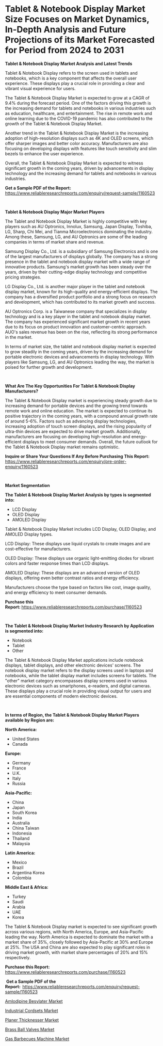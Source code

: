 <p><h1>Tablet & Notebook Display Market Size Focuses on Market Dynamics, In-Depth Analysis and Future Projections of its Market Forecasted for Period from 2024 to 2031</h1></p><p><strong>Tablet & Notebook Display Market Analysis and Latest Trends</strong></p>
<p><p>Tablet & Notebook Display refers to the screen used in tablets and notebooks, which is a key component that affects the overall user experience. These displays play a crucial role in providing a clear and vibrant visual experience for users.</p><p>The Tablet & Notebook Display Market is expected to grow at a CAGR of 9.4% during the forecast period. One of the factors driving this growth is the increasing demand for tablets and notebooks in various industries such as education, healthcare, and entertainment. The rise in remote work and online learning due to the COVID-19 pandemic has also contributed to the growth of the Tablet & Notebook Display Market.</p><p>Another trend in the Tablet & Notebook Display Market is the increasing adoption of high-resolution displays such as 4K and OLED screens, which offer sharper images and better color accuracy. Manufacturers are also focusing on developing displays with features like touch sensitivity and slim bezels to enhance the user experience.</p><p>Overall, the Tablet & Notebook Display Market is expected to witness significant growth in the coming years, driven by advancements in display technology and the increasing demand for tablets and notebooks in various industries.</p></p>
<p><strong>Get a Sample PDF of the Report:&nbsp;</strong> <a href="https://www.reliableresearchreports.com/enquiry/request-sample/1160523">https://www.reliableresearchreports.com/enquiry/request-sample/1160523</a></p>
<p>&nbsp;</p>
<p><strong>Tablet & Notebook Display Major Market Players</strong></p>
<p><p>The Tablet and Notebook Display Market is highly competitive with key players such as AU Optronics, Innolux, Samsung, Japan Display, Toshiba, LG, Sharp, Chi Mei, and Tianma Microelectronics dominating the industry. Among these, Samsung, LG, and AU Optronics are some of the leading companies in terms of market share and revenue.</p><p>Samsung Display Co., Ltd. is a subsidiary of Samsung Electronics and is one of the largest manufacturers of displays globally. The company has a strong presence in the tablet and notebook display market with a wide range of innovative products. Samsung's market growth has been steady over the years, driven by their cutting-edge display technology and competitive pricing strategies.</p><p>LG Display Co., Ltd. is another major player in the tablet and notebook display market, known for its high-quality and energy-efficient displays. The company has a diversified product portfolio and a strong focus on research and development, which has contributed to its market growth and success.</p><p>AU Optronics Corp. is a Taiwanese company that specializes in display technology and is a key player in the tablet and notebook display market. The company has experienced significant market growth in recent years due to its focus on product innovation and customer-centric approach. AUO's sales revenue has been on the rise, reflecting its strong performance in the market.</p><p>In terms of market size, the tablet and notebook display market is expected to grow steadily in the coming years, driven by the increasing demand for portable electronic devices and advancements in display technology. With players like Samsung, LG, and AU Optronics leading the way, the market is poised for further growth and development.</p></p>
<p>&nbsp;</p>
<p><strong>What Are The Key Opportunities For Tablet & Notebook Display Manufacturers?</strong></p>
<p><p>The Tablet & Notebook Display market is experiencing steady growth due to increasing demand for portable devices and the growing trend towards remote work and online education. The market is expected to continue its positive trajectory in the coming years, with a compound annual growth rate of around 5-6%. Factors such as advancing display technologies, increasing adoption of touch screen displays, and the rising popularity of ultra-thin devices are expected to drive market growth. Additionally, manufacturers are focusing on developing high-resolution and energy-efficient displays to meet consumer demands. Overall, the future outlook for the Tablet & Notebook Display market remains optimistic.</p></p>
<p><strong>Inquire or Share Your Questions If Any Before Purchasing This Report:</strong> <a href="https://www.reliableresearchreports.com/enquiry/pre-order-enquiry/1160523">https://www.reliableresearchreports.com/enquiry/pre-order-enquiry/1160523</a></p>
<p>&nbsp;</p>
<p><strong>Market Segmentation</strong></p>
<p><strong>The Tablet & Notebook Display Market Analysis by types is segmented into:</strong></p>
<p><ul><li>LCD Display</li><li>OLED Display</li><li>AMOLED Display</li></ul></p>
<p><p>Tablet & Notebook Display Market includes LCD Display, OLED Display, and AMOLED Display types. </p><p>LCD Display: These displays use liquid crystals to create images and are cost-effective for manufacturers.</p><p>OLED Display: These displays use organic light-emitting diodes for vibrant colors and faster response times than LCD displays.</p><p>AMOLED Display: These displays are an advanced version of OLED displays, offering even better contrast ratios and energy efficiency.</p><p>Manufacturers choose the type based on factors like cost, image quality, and energy efficiency to meet consumer demands.</p></p>
<p><strong>Purchase this Report:&nbsp;</strong><a href="https://www.reliableresearchreports.com/purchase/1160523">https://www.reliableresearchreports.com/purchase/1160523</a></p>
<p>&nbsp;</p>
<p><strong>The Tablet & Notebook Display Market Industry Research by Application is segmented into:</strong></p>
<p><ul><li>Notebook</li><li>Tablet</li><li>Other</li></ul></p>
<p><p>The Tablet & Notebook Display Market applications include notebook displays, tablet displays, and other electronic devices' screens. The notebook display market refers to the display screens used in laptops and notebooks, while the tablet display market includes screens for tablets. The "other" market category encompasses display screens used in various electronic devices such as smartphones, e-readers, and digital cameras. These displays play a crucial role in providing visual output for users and are essential components of modern electronic devices.</p></p>
<p>&nbsp;</p>
<p><strong>In terms of Region, the Tablet & Notebook Display Market Players available by Region are:</strong></p>
<p>
    <p> <strong> North America: </strong>
        <ul>
            <li>United States</li>
            <li>Canada</li>
        </ul>
        </p> 
    <p> <strong> Europe: </strong>
        <ul>
            <li>Germany</li>
            <li>France</li>
            <li>U.K.</li>
            <li>Italy</li>
            <li>Russia</li>
        </ul>
        </p> 
    <p> <strong> Asia-Pacific: </strong>
        <ul>
            <li>China</li>
            <li>Japan</li>
            <li>South Korea</li>
            <li>India</li>
            <li>Australia</li>
            <li>China Taiwan</li>
            <li>Indonesia</li>
            <li>Thailand</li>
            <li>Malaysia</li>
        </ul>
        </p> 
    <p> <strong> Latin America: </strong>
        <ul>
            <li>Mexico</li>
            <li>Brazil</li>
            <li>Argentina Korea</li>
            <li>Colombia</li>
        </ul>
        </p> 
    <p> <strong> Middle East & Africa: </strong>
        <ul>
            <li>Turkey</li>
            <li>Saudi</li>
            <li>Arabia</li>
            <li>UAE</li>
            <li>Korea</li>
        </ul>
    </p>
    </p>
<p><p>The Tablet & Notebook Display market is expected to see significant growth across various regions, with North America, Europe, and Asia-Pacific leading the way. North America is expected to dominate the market with a market share of 35%, closely followed by Asia-Pacific at 30% and Europe at 25%. The USA and China are also expected to play significant roles in driving market growth, with market share percentages of 20% and 15% respectively.</p></p>
<p><strong>Purchase this Report: </strong><a href="https://www.reliableresearchreports.com/purchase/1160523">https://www.reliableresearchreports.com/purchase/1160523</a></p>
<p>&nbsp;<strong>Get a Sample PDF of the Report:&nbsp;&nbsp;</strong><a href="https://www.reliableresearchreports.com/enquiry/request-sample/1160523">https://www.reliableresearchreports.com/enquiry/request-sample/1160523</a></p>
<p><strong></strong></p>
<p><p><a href="https://github.com/eeaveuhhh/Market-Research-Report-List-1/blob/main/amlodipine-besylater-market.md">Amlodipine Besylater Market</a></p><p><a href="https://medium.com/@jackytorphy/industrial-cordsets-market-insight-market-trends-growth-forecasted-from-2024-to-2031-169e81b6d686">Industrial Cordsets Market</a></p><p><a href="https://medium.com/@shanelerde/planer-thicknesser-market-the-key-to-successful-business-strategy-forecast-till-2031-8aba2548d127">Planer Thicknesser Market</a></p><p><a href="https://medium.com/@oliviastone00/brass-ball-valves-market-analysis-its-cagr-market-segmentation-and-global-industry-overview-07bb929fcf76">Brass Ball Valves Market</a></p><p><a href="https://github.com/brentleyjimmiealvaradoz4l1rea/Market-Research-Report-List-1/blob/main/gas-barbecues-machine-market.md">Gas Barbecues Machine Market</a></p></p>